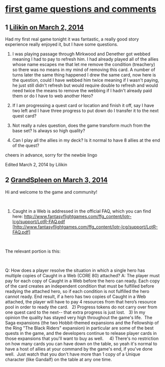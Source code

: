 # [first game questions and comments](https://community.fantasyflightgames.com/topic/100401-first-game-questions-and-comments/)

## 1 [Lilikin on March 2, 2014](https://community.fantasyflightgames.com/topic/100401-first-game-questions-and-comments/?do=findComment&comment=1000627)

Had my first real game tonight it was fantastic, a really good story experience really enjoyed it, but I have some questions.

1. I was playing passage through Mirkwood and Denether got webbed meaning I had to pay to refresh him. I had already played all of the allies whose name escapes me that let me remove the condition (treachery) so there was no means in my mind of removing this card. A number of turns later the same thing happened I drew the same card, now here is the question, could I have webbed him twice meaning if I wasn't paying, he just still didn't refresh but would require double to refresh and would need twice the means to remove the webbing if I hadn't already paid them or do I have to web another Hero?

2. If I am progressing a quest card or location and finish it off, say I have two left and I have three progress to put down do I transfer it to the next quest card?

3. Not really a rules question, does the game transform much from the base set? Is always so high quality?

4. Can I play all the allies in my deck? Is it normal to have 8 allies at the end of the quest?

cheers in advance, sorry for the newbie lingo

Edited March 2, 2014 by Lilikin

## 2 [GrandSpleen on March 3, 2014](https://community.fantasyflightgames.com/topic/100401-first-game-questions-and-comments/?do=findComment&comment=1000661)

Hi and welcome to the game and community!

 

1) Caught in a Web is addressed in the official FAQ, which you can find here: http://www.fantasyflightgames.com/ffg_content/lotr-lcg/support/LotR-FAQ.pdf [http://www.fantasyflightgames.com/ffg_content/lotr-lcg/support/LotR-FAQ.pdf]

 

The relevant portion is this:

 

Q: How does a player resolve the situation in which a single hero has multiple copies of Caught in a Web (CORE 80) attached?
A: The player must pay for each copy of Caught in a Web before the hero can ready. Each copy of the card creates an independent condition that must be fulfilled before readying the attached hero, so if each condition is not fulfilled the hero cannot ready. End result, if a hero has two copies of Caught in a Web attached, the player will have to pay 4 resources from that hero’s resource pool in order to ready the card.
 
2) Progress tokens do not carry over from one quest card to the next-- that extra progress is just lost.
 
3) In my opinion the quality has stayed very high throughout the game's life.  The Saga expansions (the two Hobbit-themed expansions and the Fellowship of the Ring "The Black Riders" expansion) in particular are some of the best quests in the game, and the developers continue to release player cards in those expansions that you'll want to buy as well.  
 
4) There's no restriction on how many cards you can have down on the table, so yeah it's normal to have a host of allies at your command by the game's end, if you've done well.  Just watch that you don't have more than 1 copy of a Unique character (like Gandalf) on the table at any one time.

